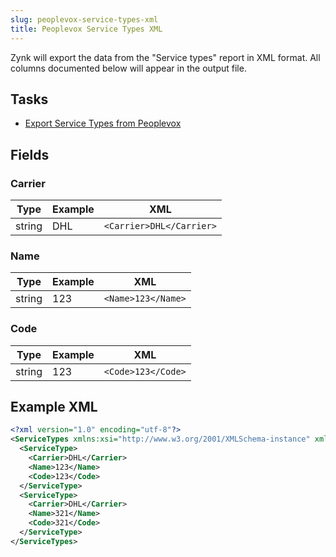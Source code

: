```yaml
---
slug: peoplevox-service-types-xml
title: Peoplevox Service Types XML
---
```


Zynk will export the data from the "Service types" report in XML format.  All columns documented below will appear in the output file. 

## Tasks

 * [Export Service Types from Peoplevox](export-service-types-from-peoplevox)

## Fields
### Carrier

| Type | Example | XML |
| --- | --- | --- |
| string | DHL | `<Carrier>DHL</Carrier>` |

### Name  

| Type | Example | XML |
| --- | --- | --- |
| string | 123 | `<Name>123</Name>` |

### Code  

| Type | Example | XML |
| --- | --- | --- |
| string | 123 | `<Code>123</Code>` |

## Example XML

```xml
<?xml version="1.0" encoding="utf-8"?>
<ServiceTypes xmlns:xsi="http://www.w3.org/2001/XMLSchema-instance" xmlns:xsd="http://www.w3.org/2001/XMLSchema">
  <ServiceType>
    <Carrier>DHL</Carrier>
    <Name>123</Name>
    <Code>123</Code>
  </ServiceType>
  <ServiceType>
    <Carrier>DHL</Carrier>
    <Name>321</Name>
    <Code>321</Code>
  </ServiceType>
</ServiceTypes>
```
